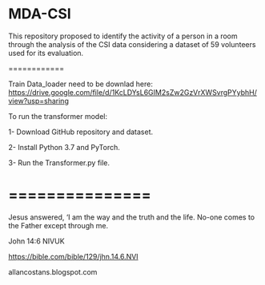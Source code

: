 # MDA-CSI
This repository proposed to identify the activity of a person in a room through the analysis of the CSI data considering a dataset of 59 volunteers used for its evaluation.

============

Train Data_loader need to be downlad here: https://drive.google.com/file/d/1KcLDYsL6GIM2sZw2GzVrXWSvrgPYybhH/view?usp=sharing

To run the transformer model:

1- Download GitHub repository and dataset.

2- Install Python 3.7 and PyTorch.

3- Run the Transformer.py file.

===============
====================

Jesus answered, ‘I am the way and the truth and the life. No-one comes to the Father except through me.

John 14:6 NIVUK

https://bible.com/bible/129/jhn.14.6.NVI


allancostans.blogspot.com 
